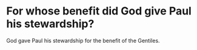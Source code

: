 # For whose benefit did God give Paul his stewardship?

God gave Paul his stewardship for the benefit of the Gentiles.
